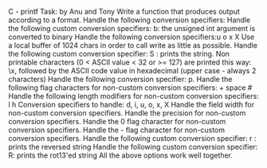 C - printf
Task: by Anu and Tony
Write a function that produces output according to a format.
Handle the following conversion specifiers:
Handle the following custom conversion specifiers: b: the unsigned int argument is converted to binary
Handle the following conversion specifiers:u o x X
Use a local buffer of 1024 chars in order to call write as little as possible.
Handle the following custom conversion specifier: S : prints the string.
Non printable characters (0 < ASCII value < 32 or >= 127) are printed this way: \x, followed by the ASCII code value in hexadecimal (upper case - always 2 characters)
Handle the following conversion specifier: p.
Handle the following flag characters for non-custom conversion specifiers: + space #
Handle the following length modifiers for non-custom conversion specifiers: l h Conversion specifiers to handle: d, i, u, o, x, X
Handle the field width for non-custom conversion specifiers.
Handle the precision for non-custom conversion specifiers.
Handle the 0 flag character for non-custom conversion specifiers.
Handle the - flag character for non-custom conversion specifiers.
Handle the following custom conversion specifier: r : prints the reversed string
Handle the following custom conversion specifier: R: prints the rot13'ed string
All the above options work well together.
